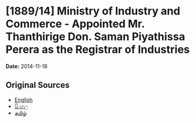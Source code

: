 # [1889/14] Ministry of Industry and Commerce - Appointed Mr. Thanthirige Don. Saman Piyathissa Perera as the Registrar of Industries

**Date:** 2014-11-18

## Original Sources

- [English](https://documents.gov.lk/view/extra-gazettes/2014/11/1889-14_E.pdf)
- [සිංහල](https://documents.gov.lk/view/extra-gazettes/2014/11/1889-14_S.pdf)
- [தமிழ்](https://documents.gov.lk/view/extra-gazettes/2014/11/1889-14_T.pdf)
